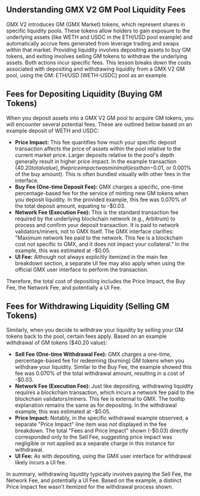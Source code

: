 ## Understanding GMX V2 GM Pool Liquidity Fees

GMX V2 introduces GM (GMX Market) tokens, which represent shares in specific liquidity pools. These tokens allow holders to gain exposure to the underlying assets (like WETH and USDC in the ETH/USD pool example) and automatically accrue fees generated from leverage trading and swaps within that market. Providing liquidity involves depositing assets to buy GM tokens, and exiting involves selling GM tokens to withdraw the underlying assets. Both actions incur specific fees. This lesson breaks down the costs associated with depositing and withdrawing liquidity from a GMX V2 GM pool, using the GM: ETH/USD [WETH-USDC] pool as an example.

## Fees for Depositing Liquidity (Buying GM Tokens)

When you deposit assets into a GMX V2 GM pool to acquire GM tokens, you will encounter several potential fees. These are outlined below based on an example deposit of WETH and USDC:

*   **Price Impact:** This fee quantifies how much your specific deposit transaction affects the price of assets within the pool relative to the current market price. Larger deposits relative to the pool's depth generally result in higher price impact. In the example transaction ($40.20 total value), the price impact was minimal (less than -$0.01, or 0.001% of the buy amount). This is often bundled visually with other fees in the interface.
*   **Buy Fee (One-time Deposit Fee):** GMX charges a specific, one-time percentage-based fee for the service of minting new GM tokens when you deposit liquidity. In the provided example, this fee was 0.070% of the total deposit amount, equating to -$0.03.
*   **Network Fee (Execution Fee):** This is the standard transaction fee required by the underlying blockchain network (e.g., Arbitrum) to process and confirm your deposit transaction. It is paid to network validators/miners, not to GMX itself. The GMX interface clarifies: "Maximum network fee paid to the network. This fee is a blockchain cost not specific to GMX, and it does not impact your collateral." In the example, this was estimated at -$0.05.
*   **UI Fee:** Although not always explicitly itemized in the main fee breakdown section, a separate UI fee may also apply when using the official GMX user interface to perform the transaction.

Therefore, the total cost of depositing includes the Price Impact, the Buy Fee, the Network Fee, and potentially a UI Fee.

## Fees for Withdrawing Liquidity (Selling GM Tokens)

Similarly, when you decide to withdraw your liquidity by selling your GM tokens back to the pool, certain fees apply. Based on an example withdrawal of GM tokens ($40.20 value):

*   **Sell Fee (One-time Withdrawal Fee):** GMX charges a one-time, percentage-based fee for redeeming (burning) GM tokens when you withdraw your liquidity. Similar to the Buy Fee, the example showed this fee was 0.070% of the total withdrawal amount, resulting in a cost of -$0.03.
*   **Network Fee (Execution Fee):** Just like depositing, withdrawing liquidity requires a blockchain transaction, which incurs a network fee paid to the blockchain validators/miners. This fee is external to GMX. The tooltip explanation remains the same as for depositing. In the withdrawal example, this was estimated at -$0.05.
*   **Price Impact:** Notably, in the specific withdrawal example observed, a separate "Price Impact" line item was *not* displayed in the fee breakdown. The total "Fees and Price Impact" shown (-$0.03) directly corresponded only to the Sell Fee, suggesting price impact was negligible or not applied as a separate charge in this instance for withdrawal.
*   **UI Fee:** As with depositing, using the GMX user interface for withdrawal likely incurs a UI fee.

In summary, withdrawing liquidity typically involves paying the Sell Fee, the Network Fee, and potentially a UI Fee. Based on the example, a distinct Price Impact fee wasn't itemized for the withdrawal process shown.